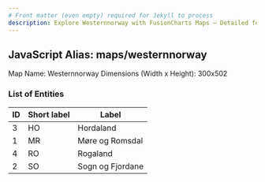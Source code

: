 ```yaml
---
# Front matter (even empty) required for Jekyll to process
description: Explore Westernnorway with FusionCharts Maps – Detailed features for seamless integration. Try now & enhance your data visualization today! 
---
```


## JavaScript Alias: maps/westernnorway

Map Name: Westernnorway
Dimensions (Width x Height): 300x502





### List of Entities

ID | Short label | Label
---|---|---|
3|HO|Hordaland
1|MR|Møre og Romsdal
4|RO|Rogaland
2|SO|Sogn og Fjordane

